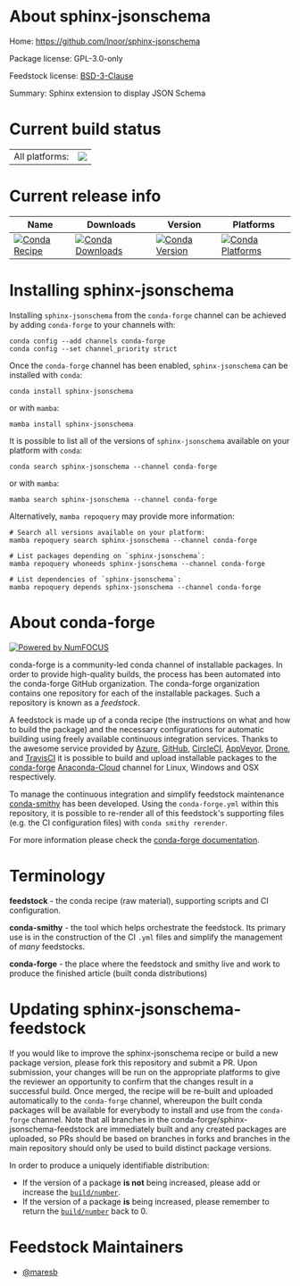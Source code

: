 About sphinx-jsonschema
=======================

Home: https://github.com/lnoor/sphinx-jsonschema

Package license: GPL-3.0-only

Feedstock license: [BSD-3-Clause](https://github.com/conda-forge/sphinx-jsonschema-feedstock/blob/main/LICENSE.txt)

Summary: Sphinx extension to display JSON Schema

Current build status
====================


<table><tr><td>All platforms:</td>
    <td>
      <a href="https://dev.azure.com/conda-forge/feedstock-builds/_build/latest?definitionId=12536&branchName=main">
        <img src="https://dev.azure.com/conda-forge/feedstock-builds/_apis/build/status/sphinx-jsonschema-feedstock?branchName=main">
      </a>
    </td>
  </tr>
</table>

Current release info
====================

| Name | Downloads | Version | Platforms |
| --- | --- | --- | --- |
| [![Conda Recipe](https://img.shields.io/badge/recipe-sphinx--jsonschema-green.svg)](https://anaconda.org/conda-forge/sphinx-jsonschema) | [![Conda Downloads](https://img.shields.io/conda/dn/conda-forge/sphinx-jsonschema.svg)](https://anaconda.org/conda-forge/sphinx-jsonschema) | [![Conda Version](https://img.shields.io/conda/vn/conda-forge/sphinx-jsonschema.svg)](https://anaconda.org/conda-forge/sphinx-jsonschema) | [![Conda Platforms](https://img.shields.io/conda/pn/conda-forge/sphinx-jsonschema.svg)](https://anaconda.org/conda-forge/sphinx-jsonschema) |

Installing sphinx-jsonschema
============================

Installing `sphinx-jsonschema` from the `conda-forge` channel can be achieved by adding `conda-forge` to your channels with:

```
conda config --add channels conda-forge
conda config --set channel_priority strict
```

Once the `conda-forge` channel has been enabled, `sphinx-jsonschema` can be installed with `conda`:

```
conda install sphinx-jsonschema
```

or with `mamba`:

```
mamba install sphinx-jsonschema
```

It is possible to list all of the versions of `sphinx-jsonschema` available on your platform with `conda`:

```
conda search sphinx-jsonschema --channel conda-forge
```

or with `mamba`:

```
mamba search sphinx-jsonschema --channel conda-forge
```

Alternatively, `mamba repoquery` may provide more information:

```
# Search all versions available on your platform:
mamba repoquery search sphinx-jsonschema --channel conda-forge

# List packages depending on `sphinx-jsonschema`:
mamba repoquery whoneeds sphinx-jsonschema --channel conda-forge

# List dependencies of `sphinx-jsonschema`:
mamba repoquery depends sphinx-jsonschema --channel conda-forge
```


About conda-forge
=================

[![Powered by
NumFOCUS](https://img.shields.io/badge/powered%20by-NumFOCUS-orange.svg?style=flat&colorA=E1523D&colorB=007D8A)](https://numfocus.org)

conda-forge is a community-led conda channel of installable packages.
In order to provide high-quality builds, the process has been automated into the
conda-forge GitHub organization. The conda-forge organization contains one repository
for each of the installable packages. Such a repository is known as a *feedstock*.

A feedstock is made up of a conda recipe (the instructions on what and how to build
the package) and the necessary configurations for automatic building using freely
available continuous integration services. Thanks to the awesome service provided by
[Azure](https://azure.microsoft.com/en-us/services/devops/), [GitHub](https://github.com/),
[CircleCI](https://circleci.com/), [AppVeyor](https://www.appveyor.com/),
[Drone](https://cloud.drone.io/welcome), and [TravisCI](https://travis-ci.com/)
it is possible to build and upload installable packages to the
[conda-forge](https://anaconda.org/conda-forge) [Anaconda-Cloud](https://anaconda.org/)
channel for Linux, Windows and OSX respectively.

To manage the continuous integration and simplify feedstock maintenance
[conda-smithy](https://github.com/conda-forge/conda-smithy) has been developed.
Using the ``conda-forge.yml`` within this repository, it is possible to re-render all of
this feedstock's supporting files (e.g. the CI configuration files) with ``conda smithy rerender``.

For more information please check the [conda-forge documentation](https://conda-forge.org/docs/).

Terminology
===========

**feedstock** - the conda recipe (raw material), supporting scripts and CI configuration.

**conda-smithy** - the tool which helps orchestrate the feedstock.
                   Its primary use is in the construction of the CI ``.yml`` files
                   and simplify the management of *many* feedstocks.

**conda-forge** - the place where the feedstock and smithy live and work to
                  produce the finished article (built conda distributions)


Updating sphinx-jsonschema-feedstock
====================================

If you would like to improve the sphinx-jsonschema recipe or build a new
package version, please fork this repository and submit a PR. Upon submission,
your changes will be run on the appropriate platforms to give the reviewer an
opportunity to confirm that the changes result in a successful build. Once
merged, the recipe will be re-built and uploaded automatically to the
`conda-forge` channel, whereupon the built conda packages will be available for
everybody to install and use from the `conda-forge` channel.
Note that all branches in the conda-forge/sphinx-jsonschema-feedstock are
immediately built and any created packages are uploaded, so PRs should be based
on branches in forks and branches in the main repository should only be used to
build distinct package versions.

In order to produce a uniquely identifiable distribution:
 * If the version of a package **is not** being increased, please add or increase
   the [``build/number``](https://docs.conda.io/projects/conda-build/en/latest/resources/define-metadata.html#build-number-and-string).
 * If the version of a package **is** being increased, please remember to return
   the [``build/number``](https://docs.conda.io/projects/conda-build/en/latest/resources/define-metadata.html#build-number-and-string)
   back to 0.

Feedstock Maintainers
=====================

* [@maresb](https://github.com/maresb/)

